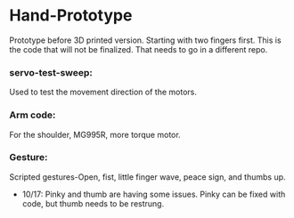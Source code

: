 # Hand-Prototype
Prototype before 3D printed version. Starting with two fingers first. 
This is the code that will not be finalized. That needs to go in a different repo.
### servo-test-sweep: 
Used to test the movement direction of the motors. 

### Arm code: 
For the shoulder, MG995R, more torque motor. 

### Gesture: 
Scripted gestures-Open, fist, little finger wave, peace sign, and thumbs up. 
- 10/17: Pinky and thumb are having some issues. Pinky can be fixed with code, but thumb needs to be restrung. 
